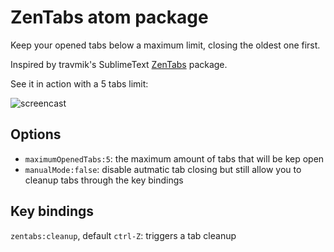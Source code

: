 # ZenTabs atom package

Keep your opened tabs below a maximum limit, closing the oldest one first.

Inspired by travmik's SublimeText [ZenTabs](https://github.com/travmik/ZenTabs) package.

See it in action with a 5 tabs limit:

![screencast](http://i.imgur.com/nxx4E1y.gif)

## Options
* `maximumOpenedTabs:5`: the maximum amount of tabs that will be kep open
* `manualMode:false`: disable autmatic tab closing but still allow you to cleanup tabs through the key bindings

## Key bindings

`zentabs:cleanup`, default `ctrl-Z`: triggers a tab cleanup

